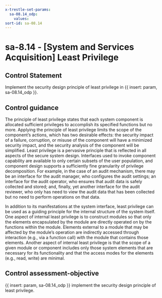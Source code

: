 ```yaml
---
x-trestle-set-params:
  sa-08.14_odp:
    values:
sort-id: sa-08.14
---
```


# sa-8.14 - \[System and Services Acquisition\] Least Privilege

## Control Statement

Implement the security design principle of least privilege in {{ insert: param, sa-08.14_odp }}.

## Control guidance

The principle of least privilege states that each system component is allocated sufficient privileges to accomplish its specified functions but no more. Applying the principle of least privilege limits the scope of the component’s actions, which has two desirable effects: the security impact of a failure, corruption, or misuse of the component will have a minimized security impact, and the security analysis of the component will be simplified. Least privilege is a pervasive principle that is reflected in all aspects of the secure system design. Interfaces used to invoke component capability are available to only certain subsets of the user population, and component design supports a sufficiently fine granularity of privilege decomposition. For example, in the case of an audit mechanism, there may be an interface for the audit manager, who configures the audit settings; an interface for the audit operator, who ensures that audit data is safely collected and stored; and, finally, yet another interface for the audit reviewer, who only has need to view the audit data that has been collected but no need to perform operations on that data.

In addition to its manifestations at the system interface, least privilege can be used as a guiding principle for the internal structure of the system itself. One aspect of internal least privilege is to construct modules so that only the elements encapsulated by the module are directly operated on by the functions within the module. Elements external to a module that may be affected by the module’s operation are indirectly accessed through interaction (e.g., via a function call) with the module that contains those elements. Another aspect of internal least privilege is that the scope of a given module or component includes only those system elements that are necessary for its functionality and that the access modes for the elements (e.g., read, write) are minimal.

## Control assessment-objective

{{ insert: param, sa-08.14_odp }} implement the security design principle of least privilege.
